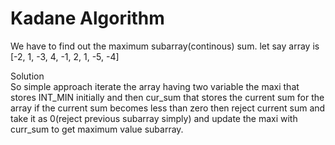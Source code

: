 # Kadane Algorithm
We have to find out the maximum subarray(continous) sum. let say array is [-2, 1, -3, 4, -1, 2, 1, -5, -4]

Solution\
So simple approach iterate the array having two variable the maxi that stores INT_MIN initially and then cur_sum that stores the current sum for the array if the current sum becomes less than zero then reject current sum and take it as 0(reject previous subarray simply) and update the maxi with curr_sum to get maximum value subarray.
